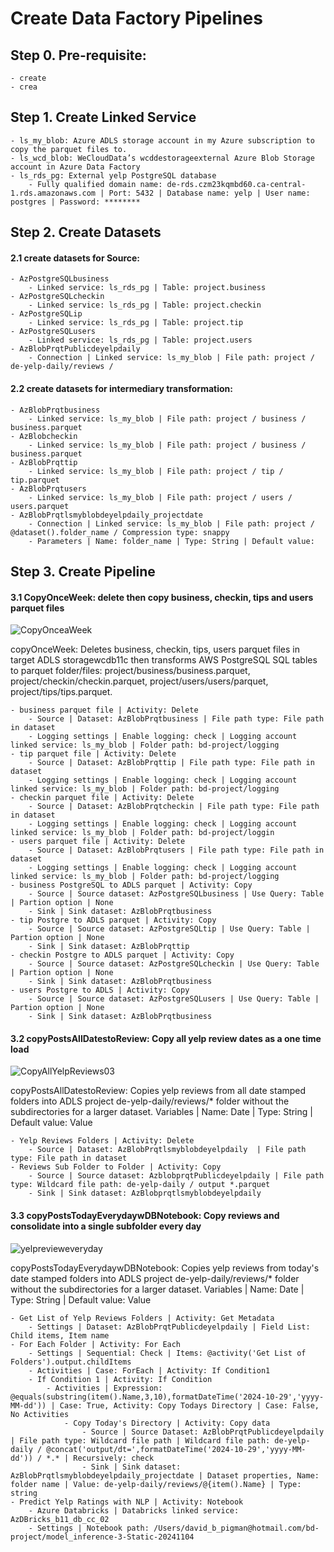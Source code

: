 # Create Data Factory Pipelines

## Step 0. Pre-requisite:
	- create
	- crea

## Step 1. Create Linked Service
	- ls_my_blob: Azure ADLS storage account in my Azure subscription to copy the parquet files to.
	- ls_wcd_blob: WeCloudData’s wcddestorageexternal Azure Blob Storage account in Azure Data Factory
	- ls_rds_pg: External yelp PostgreSQL database
		- Fully qualified domain name: de-rds.czm23kqmbd60.ca-central-1.rds.amazonaws.com | Port: 5432 | Database name: yelp | User name: postgres | Password: ********

## Step 2. Create Datasets
#### 2.1 create datasets for Source:
	- AzPostgreSQLbusiness
		- Linked service: ls_rds_pg | Table: project.business
	- AzPostgreSQLcheckin
		- Linked service: ls_rds_pg | Table: project.checkin
	- AzPostgreSQLip
		- Linked service: ls_rds_pg | Table: project.tip
	- AzPostgreSQLusers
		- Linked service: ls_rds_pg | Table: project.users
	- AzBlobPrqtPublicdeyelpdaily
		- Connection | Linked service: ls_my_blob | File path: project / de-yelp-daily/reviews / 

#### 2.2 create datasets for intermediary transformation:
	- AzBlobPrqtbusiness
		- Linked service: ls_my_blob | File path: project / business / business.parquet
	- AzBlobcheckin
		- Linked service: ls_my_blob | File path: project / business / business.parquet
	- AzBlobPrqttip
		- Linked service: ls_my_blob | File path: project / tip / tip.parquet
	- AzBlobPrqtusers
		- Linked service: ls_my_blob | File path: project / users / users.parquet
	- AzBlobPrqtlsmyblobdeyelpdaily_projectdate
		- Connection | Linked service: ls_my_blob | File path: project / @dataset().folder_name / Compression type: snappy
		- Parameters | Name: folder_name | Type: String | Default value:

## Step 3. Create Pipeline

#### 3.1 CopyOnceWeek: delete then copy business, checkin, tips and users parquet files

![CopyOnceaWeek](https://github.com/user-attachments/assets/152ebe6b-553f-48c5-b7b5-7a9864d9acb9)

copyOnceWeek: Deletes business, checkin, tips, users parquet files in target ADLS storagewcdb11c then transforms AWS PostgreSQL SQL tables to parquet folder/files: project/business/business.parquet, project/checkin/checkin.parquet, project/users/users/parquet, project/tips/tips.parquet.

	- business parquet file | Activity: Delete
		- Source | Dataset: AzBlobPrqtbusiness | File path type: File path in dataset 
		- Logging settings | Enable logging: check | Logging account linked service: ls_my_blob | Folder path: bd-project/logging
	- tip parquet file | Activity: Delete
		- Source | Dataset: AzBlobPrqttip | File path type: File path in dataset 
		- Logging settings | Enable logging: check | Logging account linked service: ls_my_blob | Folder path: bd-project/logging
	- checkin parquet file | Activity: Delete
		- Source | Dataset: AzBlobPrqtcheckin | File path type: File path in dataset 
		- Logging settings | Enable logging: check | Logging account linked service: ls_my_blob | Folder path: bd-project/loggin
	- users parquet file | Activity: Delete
		- Source | Dataset: AzBlobPrqtusers | File path type: File path in dataset 
		- Logging settings | Enable logging: check | Logging account linked service: ls_my_blob | Folder path: bd-project/logging
	- business PostgreSQL to ADLS parquet | Activity: Copy
		- Source | Source dataset: AzPostgreSQLbusiness | Use Query: Table | Partion option | None
		- Sink | Sink dataset: AzBlobPrqtbusiness
	- tip Postgre to ADLS parquet | Activity: Copy
		- Source | Source dataset: AzPostgreSQLtip | Use Query: Table | Partion option | None
		- Sink | Sink dataset: AzBlobPrqttip
	- checkin Postgre to ADLS parquet | Activity: Copy
		- Source | Source dataset: AzPostgreSQLcheckin | Use Query: Table | Partion option | None
		- Sink | Sink dataset: AzBlobPrqtbusiness
	- users Postgre to ADLS | Activity: Copy
		- Source | Source dataset: AzPostgreSQLusers | Use Query: Table | Partion option | None
		- Sink | Sink dataset: AzBlobPrqtbusiness

#### 3.2 copyPostsAllDatestoReview: Copy all yelp review dates as a one time load

![CopyAllYelpReviews03](https://github.com/user-attachments/assets/da1ab980-8f18-4b83-878b-3129e17c746e)

copyPostsAllDatestoReview: Copies yelp reviews from all date stamped folders into ADLS project de-yelp-daily/reviews/* folder without the subdirectories for a larger dataset.
Variables | Name: Date | Type: String | Default value: Value

	- Yelp Reviews Folders | Activity: Delete
		- Source | Dataset: AzBlobPrqtlsmyblobdeyelpdaily  | File path type: File path in dataset
	- Reviews Sub Folder to Folder | Activity: Copy
		- Source | Source dataset: AzblobprqtPublicdeyelpdaily | File path type: Wildcard file path: de-yelp-daily / output *.parquet
		- Sink | Sink dataset: AzBlobprqtlsmyblobdeyelpdaily

#### 3.3 copyPostsTodayEverydaywDBNotebook: Copy reviews and consolidate into a single subfolder every day

![yelprevieweveryday](https://github.com/user-attachments/assets/614b4110-62dd-4f4f-9846-847351de642e)

copyPostsTodayEverydaywDBNotebook: Copies yelp reviews from today's date stamped folders into ADLS project de-yelp-daily/reviews/* folder without the subdirectories for a larger dataset.
Variables | Name: Date | Type: String | Default value: Value

	- Get List of Yelp Reviews Folders | Activity: Get Metadata
		- Settings | Dataset: AzBlobPrqtPublicdeyelpdaily | Field List: Child items, Item name
	- For Each Folder | Activity: For Each
		- Settings | Sequential: Check | Items: @activity('Get List of Folders').output.childItems
		- Activities | Case: ForEach | Activity: If Condition1
		- If Condition 1 | Activity: If Condition
			- Activities | Expression: @equals(substring(item().Name,3,10),formatDateTime('2024-10-29','yyyy-MM-dd')) | Case: True, Activity: Copy Todays Directory | Case: False, No Activities
				- Copy Today's Directory | Activity: Copy data
					- Source | Source Dataset: AzBlobPrqtPublicdeyelpdaily | File path type: Wildcard file path | Wildcard file path: de-yelp-daily / @concat('output/dt=',formatDateTime('2024-10-29','yyyy-MM-dd')) / *.* | Recursively: check
					- Sink | Sink dataset: AzBlobPrqtlsmyblobdeyelpdaily_projectdate | Dataset properties, Name: folder name | Value: de-yelp-daily/reviews/@{item().Name} | Type: string
	- Predict Yelp Ratings with NLP | Activity: Notebook
		- Azure Databricks | Databricks linked service: AzDBricks_b11_db_cc_02
		- Settings | Notebook path: /Users/david_b_pigman@hotmail.com/bd-project/model_inference-3-Static-20241104





